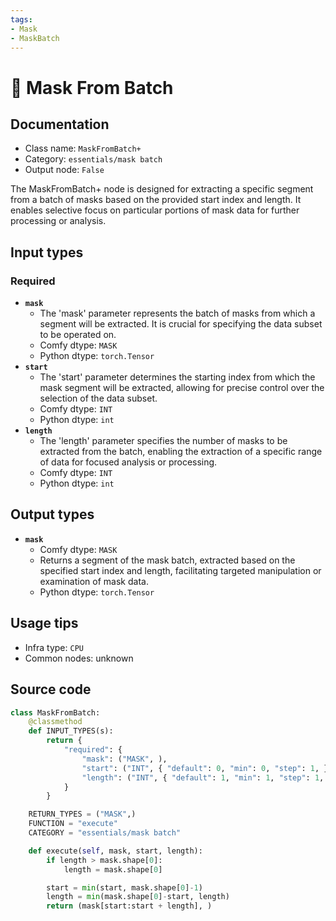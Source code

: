 ```yaml
---
tags:
- Mask
- MaskBatch
---
```


# 🔧 Mask From Batch
## Documentation
- Class name: `MaskFromBatch+`
- Category: `essentials/mask batch`
- Output node: `False`

The MaskFromBatch+ node is designed for extracting a specific segment from a batch of masks based on the provided start index and length. It enables selective focus on particular portions of mask data for further processing or analysis.
## Input types
### Required
- **`mask`**
    - The 'mask' parameter represents the batch of masks from which a segment will be extracted. It is crucial for specifying the data subset to be operated on.
    - Comfy dtype: `MASK`
    - Python dtype: `torch.Tensor`
- **`start`**
    - The 'start' parameter determines the starting index from which the mask segment will be extracted, allowing for precise control over the selection of the data subset.
    - Comfy dtype: `INT`
    - Python dtype: `int`
- **`length`**
    - The 'length' parameter specifies the number of masks to be extracted from the batch, enabling the extraction of a specific range of data for focused analysis or processing.
    - Comfy dtype: `INT`
    - Python dtype: `int`
## Output types
- **`mask`**
    - Comfy dtype: `MASK`
    - Returns a segment of the mask batch, extracted based on the specified start index and length, facilitating targeted manipulation or examination of mask data.
    - Python dtype: `torch.Tensor`
## Usage tips
- Infra type: `CPU`
- Common nodes: unknown


## Source code
```python
class MaskFromBatch:
    @classmethod
    def INPUT_TYPES(s):
        return {
            "required": {
                "mask": ("MASK", ),
                "start": ("INT", { "default": 0, "min": 0, "step": 1, }),
                "length": ("INT", { "default": 1, "min": 1, "step": 1, }),
            }
        }

    RETURN_TYPES = ("MASK",)
    FUNCTION = "execute"
    CATEGORY = "essentials/mask batch"

    def execute(self, mask, start, length):
        if length > mask.shape[0]:
            length = mask.shape[0]

        start = min(start, mask.shape[0]-1)
        length = min(mask.shape[0]-start, length)
        return (mask[start:start + length], )

```
